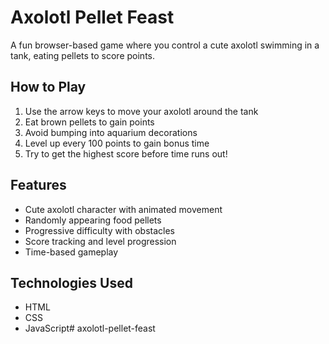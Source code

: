 # Axolotl Pellet Feast

A fun browser-based game where you control a cute axolotl swimming in a tank, eating pellets to score points.

## How to Play
1. Use the arrow keys to move your axolotl around the tank
2. Eat brown pellets to gain points
3. Avoid bumping into aquarium decorations
4. Level up every 100 points to gain bonus time
5. Try to get the highest score before time runs out!

## Features
- Cute axolotl character with animated movement
- Randomly appearing food pellets
- Progressive difficulty with obstacles
- Score tracking and level progression
- Time-based gameplay

## Technologies Used
- HTML
- CSS
- JavaScript# axolotl-pellet-feast
